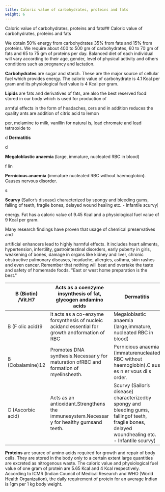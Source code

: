 ```yaml
---
title: Caloric value of carbohydrates, proteins and fats
weight: 6
---
```


Caloric value of carbohydrates, proteins and fats## Caloric value of carbohydrates, proteins and fats


We obtain 50% energy from carbohydrates 35% from fats and 15% from proteins. We require about 400 to 500 gm of carbohydrates, 60 to 70 gm of fats and 65 to 75 gm of proteins per day. Balanced diet of each individual will vary according to their age, gender, level of physical activity and others conditions such as pregnancy and lactation.

**Carbohydrates** are sugar and starch. These are the major source of cellular fuel which provides energy. The caloric value of carbohydrate is 4.1 Kcal per gram and its physiological fuel value is 4 Kcal per gram.

**Lipids** are fats and derivatives of fats, are also the best reserved food stored in our body which is used for production of  

armful effects in the form of headaches, cers and in addition reduces the quality ants are addition of citric acid to lemon

per, melamine to milk, vanillin for natural is, lead chromate and lead tetraoxide to

d **Dermatitis**

d

**Megaloblastic anaemia** (large, immature, nucleated RBC in blood)

f lin

**Pernicious anaemia** (immature nucleated RBC without haemoglobin). Causes nervous disorder.

s

**Scurvy** (Sailor’s disease) characterized by spongy and bleeding gums, falling of teeth, fragile bones, delayed wound healing etc. - Infantile scurvy)

energy. Fat has a caloric value of 9.45 Kcal and a physiological fuel value of 9 Kcal per gram.

Many research findings have proven that usage of chemical preservatives and

artificial enhancers lead to highly harmful effects. It includes heart ailments, hypertension, infertility, gastrointestinal disorders, early puberty in girls, weakening of bones, damage in organs like kidney and liver, chronic obstructive pulmonary diseases, headache, allergies, asthma, skin rashes and even cancer. Remember that nothing will beat and overtake the taste and safety of homemade foods. "East or west home preparation is the best."






| B  (Biotin) /Vit.H7 |Acts as a coenzyme insynthesis of fat, glycogen andamino acids |Dermatitis |
|------|------|------|
| B  (F olic acid)9 |It acts as a co-enzyme forsynthesis of nucleic acidand essential for growth andformation of RBC |Megaloblastic anaemia (large,immature, nucleated RBC in blood) |
| B (Cobalamine)12 |Promotes DNA synthesis.Necessar y for maturation ofRBC and formation of myelinsheath. |Pernicious anaemia (immaturenucleated RBC without haemoglobin).C aus es n er vous di s order. |
| C (Ascorbic acid) |Acts as an antioxidant.Strengthens the immunesystem.Necessar y for healthy gumsand teeth. |Scurvy (Sailor’s disease) characterizedby spongy and bleeding gums, fallingof teeth, fragile bones, delayed woundhealing etc. - Infantile scurvy) |
  

**Proteins** are source of amino acids required for growth and repair of body cells. They are stored in the body only to a certain extent large quantities are excreted as nitrogenous waste. The caloric value and physiological fuel value of one gram of protein are 5.65 Kcal and 4 Kcal respectively. According to ICMR (Indian Council of Medical Research and WHO (World Health Organization), the daily requirement of protein for an average Indian is 1gm per 1 kg body weight.

